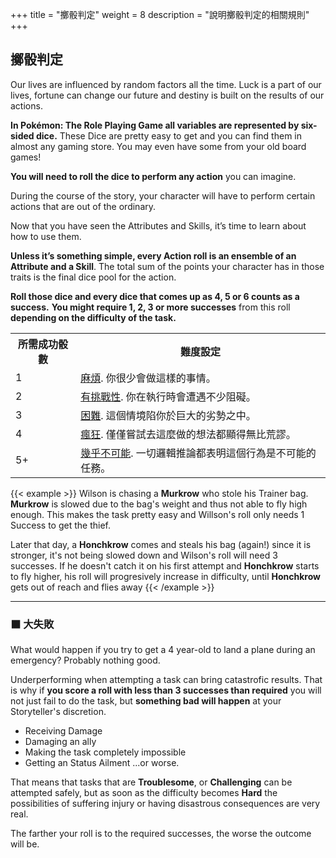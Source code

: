 +++
title = "擲骰判定"
weight = 8
description = "說明擲骰判定的相關規則"
+++

## 擲骰判定
Our lives are influenced by random factors all the time. 
Luck is a part of our lives, fortune can change our future and destiny is built on the results of our actions.

**In Pokémon: The Role Playing Game all variables are represented by six-sided dice.** These Dice are pretty easy to get and you can find them in almost any gaming store. You may even have some from your old board games!

**You will need to roll the dice to perform any action** you can imagine.

During the course of the story, your character will have to perform certain actions that are out of the ordinary. 

Now that you have seen the Attributes and Skills, it’s time to learn about how to use them.

**Unless it’s something simple, every Action roll is an ensemble of an Attribute and a Skill**. The total sum of the points your character has in those traits is the final dice pool for the action. 

**Roll those dice and every dice that comes up as 4, 5 or 6 counts as a success.**
**You might require 1, 2, 3 or more successes** from this roll **depending on the difficulty of the task.**

<table>
<tr><th> 所需成功骰數 </th><th> 難度設定 </th></tr>
<tr><td> 1 </td><td align="left"> <u>麻煩</u>. 你很少會做這樣的事情。 </td></tr>
<tr><td> 2 </td><td align="left"> <u>有挑戰性</u>. 你在執行時會遭遇不少阻礙。 </td></tr>
<tr><td> 3 </td><td align="left"> <u>困難</u>. 這個情境陷你於巨大的劣勢之中。 </td></tr>
<tr><td> 4 </td><td align="left"> <u>瘋狂</u>. 僅僅嘗試去這麼做的想法都顯得無比荒謬。 </td></tr>
<tr><td> 5+ </td><td align="left"> <u>幾乎不可能</u>. 一切邏輯推論都表明這個行為是不可能的任務。 </td></tr>
</table>

{{< example >}}
Wilson is chasing a **Murkrow** who stole his Trainer bag.
**Murkrow** is slowed due to the bag's weight and thus not able to fly high enough.
This makes the task pretty easy and Willson's roll only needs 1 Success to get the thief.

Later that day, a **Honchkrow** comes and steals his bag (again!) since it is stronger, it's not being slowed down and Wilson's roll will need 3 successes. 
If he doesn't catch it on his first attempt and **Honchkrow** starts to fly higher, his roll will progresively increase in difficulty, until **Honchkrow** gets out of reach and flies away
{{< /example >}}

---

### ⬛ 大失敗
What would happen if you try to get a 4 year-old to land a plane during an emergency? Probably nothing good.

Underperforming when attempting a task can bring catastrofic results. That is why if **you score a roll with less than 3 successes than required** you will not just fail to do the task, but **something bad will happen** at your Storyteller's discretion.
* Receiving Damage
* Damaging an ally
* Making the task completely impossible
* Getting an Status Ailment 
 ...or worse.

That means that tasks that are **Troublesome**, or **Challenging** can be attempted safely, but as soon as the difficulty becomes **Hard** the possibilities of suffering injury or having disastrous consequences are very real.

The farther your roll is to the required successes, the worse the outcome will be.



